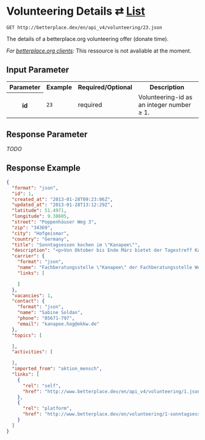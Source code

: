 
# Volunteering Details ⇄ [List](volunteering_list.md)

```nginx
GET http://betterplace.dev/en/api_v4/volunteering/23.json
```

The details of a betterplace.org volunteering offer (donate time).

*For [betterplace.org clients](README.md#client-api):*
This ressource is not avaliable at the moment.


## Input Parameter

<table>
  <tr>
    <th>Parameter</th>
    <th>Example</th>
    <th>Required/Optional</th>
    <th>Description</th>
  </tr>
  <tr>
    <th>id</th>
    <td><code>23</code></td>
    <td>required</td>
    <td>Volunteering-id as an integer number ≥ 1.</td>
  </tr>
</table>

## Response Parameter

*TODO*

## Response Example

```json
{
  "format": "json",
  "id": 1,
  "created_at": "2013-01-28T09:23:06Z",
  "updated_at": "2013-01-28T13:12:29Z",
  "latitude": 51.4971,
  "longitude": 9.38605,
  "street": "Poppenhäuser Weg 3",
  "zip": "34369",
  "city": "Hofgeismar",
  "country": "Germany",
  "title": "Sonntagsessen kochen im \"Kanapee\"",
  "description": "<p>Von Oktober bis Ende März bietet der Tagestreff Kanapee jeden Sonntag in der Zeit von 11.00 Uhr bis 14.00 Uhr ein warmes Essen an, das von ehrenamtlichen Helfern zubereitet wird. Von April bis Ende September findet dieses Angebot jeden 3. Sonntag im Monat statt. Dafür werden Freiwillige gesucht!</p>\n\n\n<ul><li>Unfallversicherung</li><li>kostenlose Verpflegung</li><li>kostenlose Ausflüge</li><li>Haftpflichtversicherung</li><li>Anleitung durch Fachkräfte</li></ul>",
  "carrier": {
    "format": "json",
    "name": "Fachberatungsstelle \"Kanapee\" der Fachberatungsstelle Wohnen",
    "links": [

    ]
  },
  "vacancies": 1,
  "contact": {
    "format": "json",
    "name": "Sabine Soldan",
    "phone": "05671-797",
    "email": "kanapee.hog@ekkw.de"
  },
  "topics": [

  ],
  "activities": [

  ],
  "imported_from": "aktion_mensch",
  "links": [
    {
      "rel": "self",
      "href": "http://www.betterplace.dev/en/api_v4/volunteering/1.json"
    },
    {
      "rel": "platform",
      "href": "http://www.betterplace.dev/en/volunteering/1-sonntagsessen-kochen-im-kanapee"
    }
  ]
}
```

